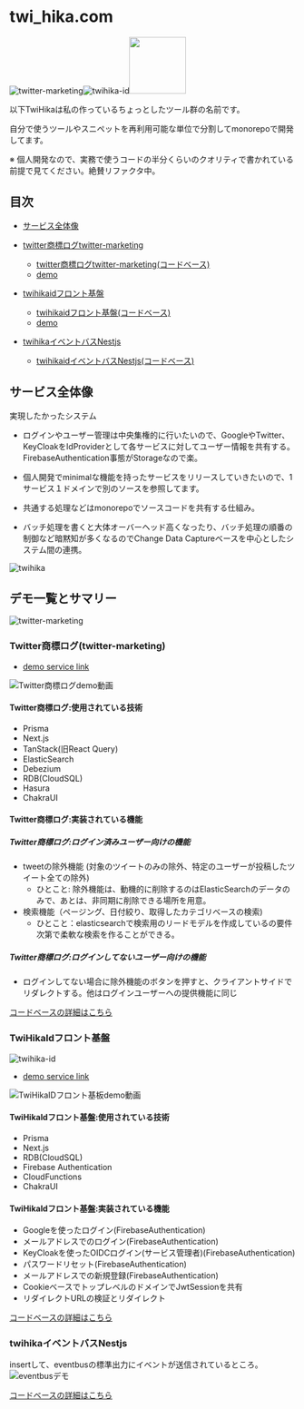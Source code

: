 # twi_hika.com

![twitter-marketing](https://storage.googleapis.com/pubic-image-for-twi-hika-chrome-extension/penguine_twitter_marketing%20(1).png)![twihika-id](https://storage.googleapis.com/pubic-image-for-twi-hika-chrome-extension/penguine_id_logo.png)<img src="https://storage.googleapis.com/pubic-image-for-twi-hika-chrome-extension/Chrome-logo.png" width="100" />


以下TwiHikaは私の作っているちょっとしたツール群の名前です。

自分で使うツールやスニペットを再利用可能な単位で分割してmonorepoで開発してます。

※ 個人開発なので、実務で使うコードの半分くらいのクオリティで書かれている前提で見てください。絶賛リファクタ中。

## 目次

- [サービス全体像](#サービス全体像)
- [twitter商標ログtwitter-marketing](#twitter商標ログtwitter-marketing)
  - [twitter商標ログtwitter-marketing(コードベース)](/apps/twitter-marketing)
  - [demo](https://twitter-marketing.twi-hika.com)

- [twihikaidフロント基盤](#twihikaidフロント基盤)
  - [twihikaidフロント基盤(コードベース)](/apps/id)
  - [demo](https://id.twi-hika.com)

- [twihikaイベントバスNestjs](#twihikaイベントバスNestjs)
  - [twihikaidイベントバスNestjs(コードベース)](/apps/eventbus)


## サービス全体像

実現したかったシステム

- ログインやユーザー管理は中央集権的に行いたいので、GoogleやTwitter、KeyCloakをIdProviderとして各サービスに対してユーザー情報を共有する。FirebaseAuthentication事態がStorageなので楽。

- 個人開発でminimalな機能を持ったサービスをリリースしていきたいので、1サービス１ドメインで別のソースを参照してます。

- 共通する処理などはmonorepoでソースコードを共有する仕組み。

- バッチ処理を書くと大体オーバーヘッド高くなったり、バッチ処理の順番の制御など暗黙知が多くなるのでChange Data Captureベースを中心としたシステム間の連携。

![twihika](https://storage.googleapis.com/pubic-image-for-twi-hika-chrome-extension/twihikaall_over.svg)


## デモ一覧とサマリー

![twitter-marketing](https://storage.googleapis.com/pubic-image-for-twi-hika-chrome-extension/penguine_twitter_marketing%20(1).png)

### Twitter商標ログ(twitter-marketing)
- [demo service link](https://twitter-marketing.twi-hika.com)


![Twitter商標ログdemo動画](https://storage.googleapis.com/pubic-image-for-twi-hika-chrome-extension/Kapture%202022-10-10%20at%2002.18.08.gif)

#### Twitter商標ログ:使用されている技術

- Prisma
- Next.js
- TanStack(旧React Query)
- ElasticSearch
- Debezium
- RDB(CloudSQL)
- Hasura
- ChakraUI

#### Twitter商標ログ:実装されている機能

##### Twitter商標ログ:ログイン済みユーザー向けの機能

- tweetの除外機能 (対象のツイートのみの除外、特定のユーザーが投稿したツイート全ての除外)
  - ひとこと: 除外機能は、動機的に削除するのはElasticSearchのデータのみで、あとは、非同期に削除できる場所を用意。
- 検索機能（ページング、日付絞り、取得したカテゴリベースの検索)
  - ひとこと：elasticsearchで検索用のリードモデルを作成しているの要件次第で柔軟な検索を作ることができる。

##### Twitter商標ログ:ログインしてないユーザー向けの機能

- ログインしてない場合に除外機能のボタンを押すと、クライアントサイドでリダレクトする。他はログインユーザーへの提供機能に同じ

[コードベースの詳細はこちら](/apps/twitter-marketing)



### TwiHikaIdフロント基盤

![twihika-id](https://storage.googleapis.com/pubic-image-for-twi-hika-chrome-extension/penguine_id_logo.png)


- [demo service link](https://id.twi-hika.com)


![TwiHikaIDフロント基板demo動画](https://storage.googleapis.com/pubic-image-for-twi-hika-chrome-extension/Kapture%202022-10-10%20at%2002.02.44.gif)

#### TwiHikaIdフロント基盤:使用されている技術

- Prisma
- Next.js
- RDB(CloudSQL)
- Firebase Authentication
- CloudFunctions
- ChakraUI


#### TwiHikaIdフロント基盤:実装されている機能

- Googleを使ったログイン(FirebaseAuthentication)
- メールアドレスでのログイン(FirebaseAuthentication)
- KeyCloakを使ったOIDCログイン(サービス管理者)(FirebaseAuthentication)
- パスワードリセット(FirebaseAuthentication)
- メールアドレスでの新規登録(FirebaseAuthentication)
- CookieベースでトップレベルのドメインでJwtSessionを共有
- リダイレクトURLの検証とリダイレクト

[コードベースの詳細はこちら](/apps/id)


### twihikaイベントバスNestjs

insertして、eventbusの標準出力にイベントが送信されているところ。
![eventbusデモ](https://storage.googleapis.com/pubic-image-for-twi-hika-chrome-extension/Kapture%202022-10-11%20at%2000.34.122.gif)


[コードベースの詳細はこちら](/apps/eventbus)


